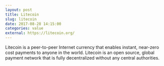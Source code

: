 ```yaml
---
layout: post
title: Litecoin
slug: litecoin
date: 2017-08-28 14:15:00
categories: value
external: https://litecoin.org/
---
```

Litecoin is a peer-to-peer Internet currency that enables instant, near-zero cost payments to anyone in the world. Litecoin is an open source, global payment network that is fully decentralized without any central authorities.
